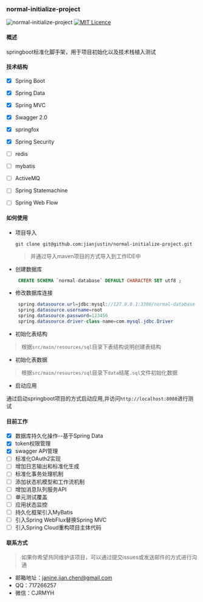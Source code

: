 ### normal-initialize-project
![normal-initialize-project](https://img.shields.io/badge/normal.initialize.project-1.0.0-orange.svg)
[![MIT Licence](https://badges.frapsoft.com/os/mit/mit.svg?v=103)](https://opensource.org/licenses/mit-license.php)

#### 概述

springboot标准化脚手架，用于项目初始化以及技术栈植入测试

#### 技术结构


* [X] Spring Boot
* [X] Spring Data
* [X] Spring MVC
* [X] Swagger 2.0
* [X] springfox
* [X] Spring Security
* [ ] redis
* [ ] mybatis
* [ ] ActiveMQ
* [ ] Spring Statemachine
* [ ] Spring Web Flow



#### 如何使用

* 项目导入

  ```
  git clone git@github.com:jianjustin/normal-initialize-project.git
  ```

  > 并通过导入maven项目的方式导入到工作IDE中

* 创建数据库

  ```sql
   CREATE SCHEMA `normal-database` DEFAULT CHARACTER SET utf8 ;
  ```

* 修改数据库连接

  ```java
   spring.datasource.url=jdbc:mysql://127.0.0.1:3306/normal-database
   spring.datasource.username=root
   spring.datasource.password=123456
   spring.datasource.driver-class-name=com.mysql.jdbc.Driver
  ```

* 初始化表结构

>根据`src/main/resources/sql`目录下表结构说明创建表结构

* 初始化表数据

>根据`src/main/resources/sql`目录下`data`结尾`.sql`文件初始化数据

* 启动应用

通过启动springboot项目的方式启动应用,并访问`http://localhost:8080`进行测试

#### 目前工作

* [X] 数据库持久化操作--基于Spring Data
* [X] token权限管理
* [X] swagger API管理
* [ ] 标准化OAuth2实现
* [ ] 增加日志输出和标准化生成
* [ ] 标准化事务处理机制
* [ ] 添加状态机模型和工作流机制
* [ ] 增加消息队列服务API
* [ ] 单元测试覆盖
* [ ] 应用状态监控 
* [ ] 持久化框架引入MyBatis
* [ ] 引入Spring WebFlux替换Spring MVC
* [ ] 引入Spring Cloud重构项目主体代码

#### 联系方式

> 如果你希望共同维护该项目，可以通过提交issues或发送邮件的方式进行沟通

* 邮箱地址：janine.jian.chen@gmail.com
* QQ：717266257
* 微信：CJRMYH
